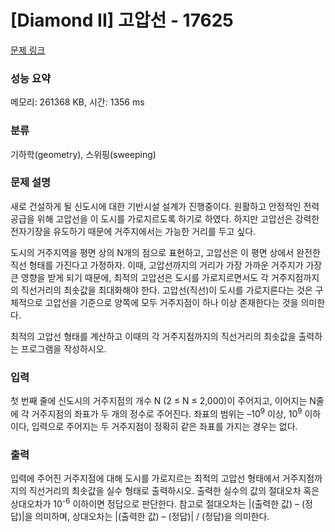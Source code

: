# [Diamond II] 고압선 - 17625 

[문제 링크](https://www.acmicpc.net/problem/17625) 

### 성능 요약

메모리: 261368 KB, 시간: 1356 ms

### 분류

기하학(geometry), 스위핑(sweeping)

### 문제 설명

<p>새로 건설하게 될 신도시에 대한 기반시설 설계가 진행중이다. 원활하고 안정적인 전력 공급을 위해 고압선을 이 도시를 가로지르도록 하기로 하였다. 하지만 고압선은 강력한 전자기장을 유도하기 때문에 거주지에서는 가능한 거리를 두고 싶다.</p>

<p>도시의 거주지역을 평면 상의 N개의 점으로 표현하고, 고압선은 이 평면 상에서 완전한 직선 형태를 가진다고 가정하자. 이때, 고압선까지의 거리가 가장 가까운 거주지가 가장 큰 영향을 받게 되기 때문에, 최적의 고압선은 도시를 가로지르면서도 각 거주지점까지의 직선거리의 최솟값을 최대화해야 한다. 고압선(직선)이 도시를 가로지른다는 것은 구체적으로 고압선을 기준으로 양쪽에 모두 거주지점이 하나 이상 존재한다는 것을 의미한다.</p>

<p>최적의 고압선 형태를 계산하고 이때의 각 거주지점까지의 직선거리의 최솟값을 출력하는 프로그램을 작성하시오.</p>

### 입력 

 <p>첫 번째 줄에 신도시의 거주지점의 개수 N (2 ≤ N ≤ 2,000)이 주어지고, 이어지는 N줄에 각 거주지점의 좌표가 두 개의 정수로 주어진다. 좌표의 범위는 –10<sup>9</sup> 이상, 10<sup>9</sup> 이하이다, 입력으로 주어지는 두 거주지점이 정확히 같은 좌표를 가지는 경우는 없다.</p>

### 출력 

 <p>입력에 주어진 거주지점에 대해 도시를 가로지르는 최적의 고압선 형태에서 거주지점까지의 직선거리의 최솟값을 실수 형태로 출력하시오. 출력한 실수의 값의 절대오차 혹은 상대오차가 10<sup>-6</sup> 이하이면 정답으로 판단한다. 참고로 절대오차는 |(출력한 값) – (정답)|을 의미하며, 상대오차는 |(출력한 값) – (정답)| / (정답)을 의미한다.</p>

